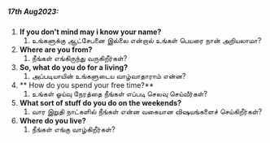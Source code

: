 
##### 17th Aug2023:

1. **If you don't mind may i know your name?**
	1. உங்களுக்கு ஆட்சேபனை இல்லை என்றால் உங்கள் பெயரை நான் அறியலாமா?
2. **Where are you from?**
	1. நீங்கள் எங்கிருந்து வருகிறீர்கள்?
3. **So, what do you do for a living?**
	1. அப்படியாயின் உங்களுடைய வாழ்வாதாராம் என்ன?
4. ** How do you spend your free time?**
	1.  உங்கள் ஓய்வு நேரத்தை நீங்கள் எப்படி செலவு செய்வீர்கள்?
5. **What sort of stuff do you do on the weekends?**
	1. வார இறுதி நாட்களில் நீங்கள் என்ன வகையான விஷயங்களைச் செய்கிறீர்கள்?
6. **Where do you live?**
	1. நீங்கள் எங்கு வாழ்கிறீர்கள்?
